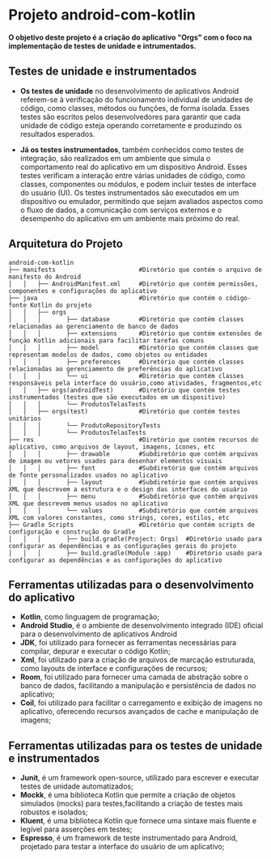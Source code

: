 # Projeto android-com-kotlin

**O objetivo deste projeto é a criação do aplicativo "Orgs" com o foco na implementação de testes de unidade e intrumentados.**

## Testes de unidade e instrumentados

- **Os testes de unidade** no desenvolvimento de aplicativos Android referem-se à verificação do funcionamento individual de unidades de código, como classes, métodos ou funções, de forma isolada. Esses testes são escritos pelos desenvolvedores para garantir que cada unidade de código esteja operando corretamente e produzindo os resultados esperados.

- **Já os testes instrumentados**, também conhecidos como testes de integração, são realizados em um ambiente que simula o comportamento real do aplicativo em um dispositivo Android. Esses testes verificam a interação entre várias unidades de código, como classes, componentes ou módulos, e podem incluir testes de interface do usuário (UI). Os testes instrumentados são executados em um dispositivo ou emulador, permitindo que sejam avaliados aspectos como o fluxo de dados, a comunicação com serviços externos e o desempenho do aplicativo em um ambiente mais próximo do real.

## Arquitetura do Projeto
```
android-com-kotlin
├── manifests                       #Diretório que contém o arquivo de manifesto do Android
│   │   ├── AndroidManifest.xml     #Diretório que contém permissões, componentes e configurações do aplicativo
├── java                            #Diretório que contém o código-fonte Kotlin do projeto
│   │   ├── orgs
│   │   │       ├── database        #Diretório que contém classes relacionadas ao gerenciamento de banco de dados
│   │   │       ├── extensions      #Diretório que contém extensões de função Kotlin adicionais para facilitar tarefas comuns
│   │   │       ├── model           #Diretório que contém classes que representam modelos de dados, como objetos ou entidades
│   │   │       ├── preferences     #Diretório que contém classes relacionadas ao gerenciamento de preferências do aplicativo
│   │   │       └── ui              #Diretório que contém classes responsáveis pela interface do usuário,como atividades, fragmentos,etc
│   │   ├── orgs(androidTest)       #Diretório que contém testes instrumentados (testes que são executados em um dispositivo)
│   │   │       └── ProdutosTelasTests
│   │   ├── orgs(test)              #Diretório que contém testes unitários
│   │   │       └── ProdutoRepositoryTests
│   │   │       └── ProdutosTelasTests
├── res                             #Diretório que contém recursos do aplicativo, como arquivos de layout, imagens, ícones, etc
│   │   │       ├── drawable        #Subdiretório que contém arquivos de imagem ou vetores usados para desenhar elementos visuais
│   │   │       ├── font            #Subdiretório que contém arquivos de fonte personalizados usados no aplicativo
│   │   │       ├── layout          #Subdiretório que contém arquivos XML que descrevem a estrutura e o design das interfaces do usuário
│   │   │       ├── menu            #Subdiretório que contém arquivos XML que descrevem menus usados no aplicativo
│   │   │       └── values          #Subdiretório que contém arquivos XML com valores constantes, como strings, cores, estilos, etc
├── Gradle Scripts                  #Diretório que contém scripts de configuração e construção do Gradle
│   │   │       ├── build.gradle(Project: Orgs)  #Diretório usado para configurar as dependências e as configurações gerais do projeto
│   │   │       ├── build.gradle(Module :app)    #Diretório usado para configurar as dependências e as configurações do aplicativo
```
## Ferramentas utilizadas para o desenvolvimento do aplicativo
- **Kotlin**, como linguagem de programação;
- **Android Studio**, é o ambiente de desenvolvimento integrado (IDE) oficial para o desenvolvimento de aplicativos Android
- **JDK**, foi utilizado para fornecer as ferramentas necessárias para compilar, depurar e executar o código Kotlin;
- **Xml**, foi utilizado para a criação de arquivos de marcação estruturada, como layouts de interface e configurações de recursos;
- **Room**, foi utilizado para fornecer uma camada de abstração sobre o banco de dados, facilitando a manipulação e persistência de dados no aplicativo;
- **Coil**, foi utilizado para facilitar o carregamento e exibição de imagens no aplicativo, oferecendo recursos avançados de cache e manipulação de imagens;

## Ferramentas utilizadas para os testes de unidade e instrumentados
- **Junit**, é um framework open-source, utilizado para escrever e executar testes de unidade automatizados;
- **Mockk**, é uma biblioteca Kotlin que permite a criação de objetos simulados (mocks) para testes,facilitando a criação de testes mais robustos e isolados;
- **Kluent**, é uma biblioteca Kotlin que fornece uma sintaxe mais fluente e legível para asserções em testes;
- **Espresso**, é um framework de teste instrumentado para Android, projetado para testar a interface do usuário de um aplicativo;
